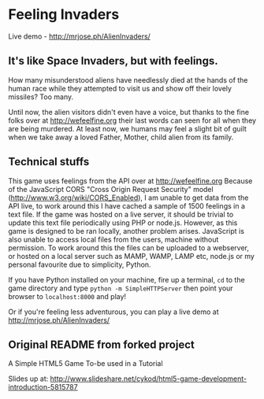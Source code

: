 Feeling Invaders
================

Live demo - http://mrjose.ph/AlienInvaders/

It's like Space Invaders,  but with feelings.
---------------------------------------------

How many misunderstood aliens have needlessly died at the hands of the human race while they attempted to visit us and show off their lovely missiles? Too many.

Until now, the alien visitors didn't even have a voice, but thanks to the fine folks over at http://wefeelfine.org their last words can seen for all when they are being murdered.
At least now, we humans may feel a slight bit of guilt when we take away a loved Father, Mother, child alien from its family.

Technical stuffs
----------------

This game uses feelings from the API over at http://wefeelfine.org
Because of the JavaScript CORS "Cross Origin Request Security" model (http://www.w3.org/wiki/CORS_Enabled), I am unable to get data from the API live, to work around this I have cached a sample of 1500 feelings in a text file. If the game was hosted on a live server, it should be trivial to update this text file periodically using PHP or node.js.
However, as this game is designed to be ran locally, another problem arises. JavaScript is also unable to access local files from the users, machine without permission. To work around this the files can be uploaded to a webserver, or hosted on a local server such as MAMP, WAMP, LAMP etc, node.js or my personal favourite due to simplicity, Python.

If you have Python installed on your machine, fire up a terminal, `cd` to the game directory and type `python -m SimpleHTTPServer` then point your browser to `localhost:8000` and play!

Or if you're feeling less adventurous, you can play a live demo at http://mrjose.ph/AlienInvaders/

Original README from forked project
-----------------------------------

A Simple HTML5 Game To-be used in a Tutorial

Slides up at:
http://www.slideshare.net/cykod/html5-game-development-introduction-5815787